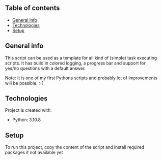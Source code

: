 ## Table of contents
* [General info](#general-info)
* [Technologies](#technologies)
* [Setup](#setup)

## General info
This script can be used as a template for all kind of (simple) task executing scripts. It has build in colored logging, a progress bar and support for yes/no questions with a default answer.

Note: It is one of my first Pythons scripts and probably lot of improvements will be possible. :-)
	
## Technologies
Project is created with:
* Python: 3.10.8
	
## Setup
To run this project, copy the content of the script and install required packages if not available yet

```
